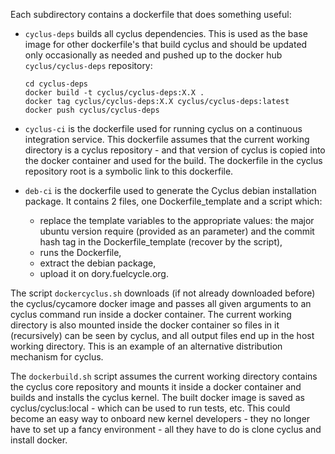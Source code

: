 
Each subdirectory contains a dockerfile that does something useful:

* ``cyclus-deps`` builds all cyclus dependencies.  This is used as the base
  image for other dockerfile's that build cyclus and should be updated only
  occasionally as needed and pushed up to the docker hub
  ``cyclus/cyclus-deps`` repository:

  ```
  cd cyclus-deps
  docker build -t cyclus/cyclus-deps:X.X .
  docker tag cyclus/cyclus-deps:X.X cyclus/cyclus-deps:latest
  docker push cyclus/cyclus-deps
  ```

* ``cyclus-ci`` is the dockerfile used for running cyclus on a continuous
  integration service.  This dockerfile assumes that the current working
  directory is a cyclus repository - and that version of cyclus is copied into
  the docker container and used for the build.  The dockerfile in the cyclus
  repository root is a symbolic link to this dockerfile.

* ``deb-ci`` is the dockerfile used to generate the Cyclus debian installation
  package. It contains 2 files, one Dockerfile_template and a script which:
    * replace the template variables to the appropriate values: the major ubuntu
      version require (provided as an parameter) and the commit hash tag in the
      Dockerfile_template (recover by the script),
    * runs the Dockerfile,
    * extract the debian package,
    * upload it on dory.fuelcycle.org.

The script ``dockercyclus.sh`` downloads (if not already downloaded before)
the cyclus/cycamore docker image and passes all given arguments to an cyclus
command run inside a docker container.  The current working directory is also
mounted inside the docker container so files in it (recursively) can be seen
by cyclus, and all output files end up in the host working directory.  This is
an example of an alternative distribution mechanism for cyclus.

The ``dockerbuild.sh`` script assumes the current working directory contains
the cyclus core repository and mounts it inside a docker container and builds
and installs the cyclus kernel.  The built docker image is saved as
cyclus/cyclus:local - which can be used to run tests, etc.  This could become
an easy way to onboard new kernel developers - they no longer have to set up a
fancy environment - all they have to do is clone cyclus and install docker.
